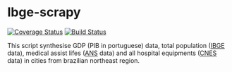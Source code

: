 # Ibge-scrapy

[![Coverage Status](https://coveralls.io/repos/github/andersonberg/Ibge-scrapy/badge.svg?branch=master)](https://coveralls.io/github/andersonberg/Ibge-scrapy?branch=master)
[![Build Status](https://travis-ci.org/andersonberg/Ibge-scrapy.svg?branch=master)](https://travis-ci.org/andersonberg/Ibge-scrapy)

This script synthesise GDP (PIB in portuguese) data, total population ([IBGE](http://www.ibge.gov.br/) data), medical assist lifes ([ANS](http://www.ans.gov.br/) data) and all hospital equipments ([CNES](http://cnes.datasus.gov.br) data) in cities from brazilian northeast region.
